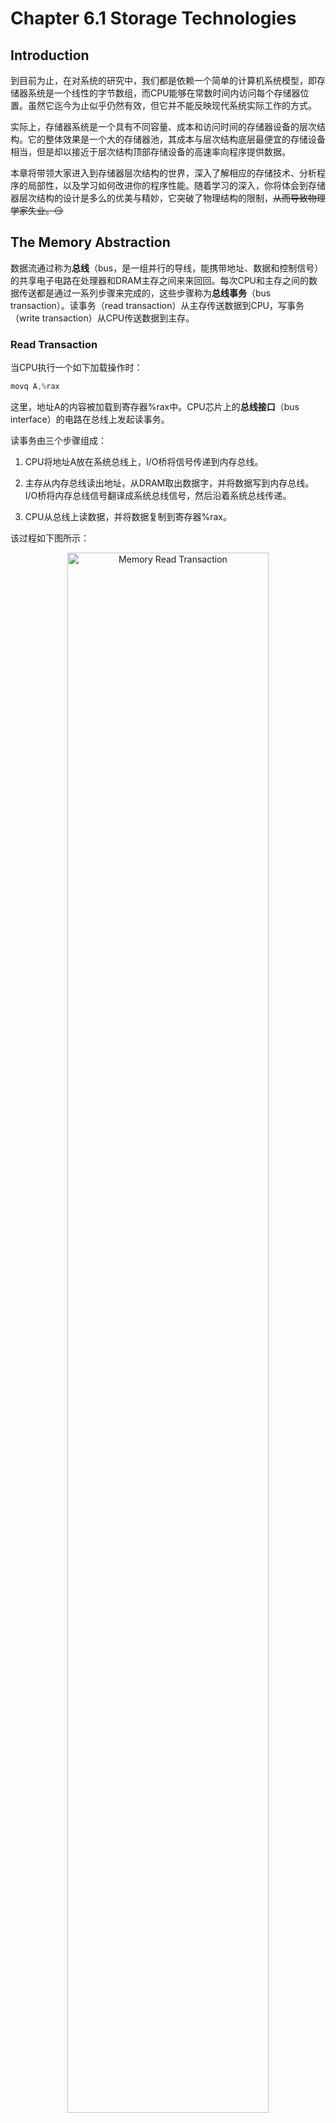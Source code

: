 # Chapter 6.1 Storage Technologies

## Introduction

到目前为止，在对系统的研究中，我们都是依赖一个简单的计算机系统模型，即存储器系统是一个线性的字节数组，而CPU能够在常数时间内访问每个存储器位置。虽然它迄今为止似乎仍然有效，但它并不能反映现代系统实际工作的方式。

实际上，存储器系统是一个具有不同容量、成本和访问时间的存储器设备的层次结构。它的整体效果是一个大的存储器池，其成本与层次结构底层最便宜的存储设备相当，但是却以接近于层次结构顶部存储设备的高速率向程序提供数据。

本章将带领大家进入到存储器层次结构的世界，深入了解相应的存储技术、分析程序的局部性，以及学习如何改进你的程序性能。随着学习的深入，你将体会到存储器层次结构的设计是多么的优美与精妙，它突破了物理结构的限制，~~从而导致物理学家失业。😏~~


##  The Memory Abstraction

数据流通过称为**总线**（bus，是一组并行的导线，能携带地址、数据和控制信号）的共享电子电路在处理器和DRAM主存之间来来回回。每次CPU和主存之间的数据传送都是通过一系列步骤来完成的，这些步骤称为**总线事务**（bus transaction）。读事务（read transaction）从主存传送数据到CPU，写事务（write transaction）从CPU传送数据到主存。

### Read Transaction

当CPU执行一个如下加载操作时：

```C
movq A,%rax
```

这里，地址A的内容被加载到寄存器%rax中。CPU芯片上的**总线接口**（bus interface）的电路在总线上发起读事务。

读事务由三个步骤组成：

1. CPU将地址A放在系统总线上，I/O桥将信号传递到内存总线。

2. 主存从内存总线读出地址，从DRAM取出数据字，并将数据写到内存总线。I/O桥将内存总线信号翻译成系统总线信号，然后沿着系统总线传递。

3. CPU从总线上读数据，并将数据复制到寄存器%rax。

该过程如下图所示：

<div align="center">
<img src="./image/chapter6-sec1-1.png" alt="Memory Read Transaction" width="80%" />
</div>

### Write Transaction

反过来，当CPU执行如下的存储操作时：

```C
movq %rax,A
```

这里，寄存器%rax的内容被写到地址A，CPU发起写事务。同样由三个基本步骤，如下图所示：

<div align="center">
<img src="./image/chapter6-sec1-2.png" alt="Memory Write Transaction" width="80%" />
</div>

## Random-Access Memory

**随机访问存储器**（Random-Access Memory, RAM）分为两类，静态RAM（SRAM）和动态RAM（DRAM）。

* SRAM将每个位存储在一个双稳态的（bistable）存储器单元里，每个单元用一个六晶体管电路来实现。由于其双稳态特性，只要有电，它就会永远保持它的值。即使有干扰来扰乱电压，当干扰消除时，电路就会恢复到稳定值。

* DRAM将每个位存储为对一个电容的充电。它的每个单元由一个电容和一个访问晶体管组成，所以可以制造得很密集，但是DRAM存储器单元对干扰非常敏感，当电容的电压被扰乱后，它就永远不能恢复了。

<div align="center">
<img src="./image/chapter6-sec1-0.png" alt="DRAM vs SRAM" width="80%" />
</div>

总的来说，SRAM比DRAM更快，但也更贵。SRAM用来作为高速缓存存储器，既可以在CPU芯片上，也可以在片外。DRAM用来作为主存以及图形系统的帧缓冲区。

```admonish info
DRAM有许多种增强版，它们都是基于传统的DRAM单元，进行一些接口逻辑和I/O的优化，提高访问DRAM基本单元的速度。如同步DRAM（SDRAM），双倍数据速率同步DRAM（DDR SDRAM）等。
```

## Disk Storage

磁盘是广为应用的保存大量数据的存储设备，它存储数据的数量级可达几百到几千GB（gigabyte），不过，从磁盘上读信息的时间比DRAM慢了10万倍，比SRAM慢了100万倍。

* 磁盘构造：磁盘是由**盘片**（platter）构成的。每个盘片有两面，称为**表面**（surface），表面覆盖着磁性记录材料。盘片中央有一个可以旋转的**主轴**（spindle），它使得盘片以固定的旋转速率旋转。磁盘包含一个或多个这样的盘片，并封装在一个密封容器内。典型的磁盘表面是由一组称为**磁道**（track）的同心圆组成的，每个磁道被划分为一组**扇区**（sector）。每个扇区包含相等数量的数据位。

* 磁盘容量：磁盘容量由以下技术因素决定：记录密度（recording density），磁道密度（track density）和面密度（areal density）。

* 磁盘操作：磁盘用**读/写头**（read/write head）来读写存储在磁性表面的位，而读写头连接到一个**传动臂**（actuator arm）一端。通过沿着半径轴前后移动这个传动臂，驱动器可以将读/写头定位在盘面的任何磁道上。这样的机械运动称为**寻道**（seek）。一旦读/写头定位到了期望的磁道上，那么当磁道上的每个位通过它的下面时，读/写头可以感知到这个位的值（读该位），也可以修改这个位的值（写该位）。磁盘以扇区大小的块来读写数据。对扇区的访问时间（access time）有三个主要的部分，分别是寻道时间（seek time），旋转时间（rotational latency）和传送时间（transfer time）。

* 访问磁盘：CPU使用一种称为**内存映射I/O**（memory-mapped I/O）的技术来向I/O设备发射命令。在使用内存映射I/O的系统中，地址空间中有一块地址是为与I/O设备通信保留的。每个这样的地址称为一个I/O端口（I/O port）。当一个设备连接到总线时，它与一个或多个端口相关联。当磁盘控制器收到来自CPU的读指令后，它将逻辑块号翻译为一个扇区地址，读该扇区的内容，然后将这些内容直接传送到主存，不需要CPU的干涉，即**直接内存访问下的数据传送**（DMA transfer）。在DMA传送完成，磁盘扇区的内容被安全地储存在主存中以后，磁盘控制器通过给CPU发送一个中断信号来通知CPU。这使得CPU暂停它当前正在做的工作，跳转到一个操作系统例程。这个程序会记录下I/O已经完成，然后将控制返回的CPU被中断的地方。

磁盘访问过程如下图所示：

<div align="center">
<img src="./image/chapter6-sec1-3.png" alt="Read A Disk Sector" width="80%" />
</div>

<div align="center">
<img src="./image/chapter6-sec1-4.png" alt="Read A Disk Sector" width="80%" />
</div>

<div align="center">
<img src="./image/chapter6-sec1-5.png" alt="Read A Disk Sector" width="80%" />
</div>

## Solid State Disks

**固态硬盘**（SSD）是一种基于**闪存**（flash memory，一类非易失性存储器）的存储技术，在某些情况下成为传统旋转磁盘的替代产品。

一个SSD封装由一个或多个闪存芯片和**闪存翻译层**（flash translation layer）组成，闪存芯片替代传统旋转磁盘中的机械驱动器，而闪存翻译层是一个硬件设备，扮演与磁盘控制器相同的角色，将对逻辑块的请求翻译成对底层物理设备的访问。

比起旋转磁盘，SSD有很多优点。它的随机访问时间比旋转磁盘更快，能耗更低，同时也更结实。（现在的电脑可再也不会晃着晃着就晃坏了🤣）但是，SSD的缺点是在反复写之后容易磨损（但其实要很多年才会磨损坏……），并且它的价格也较贵（不过现在SSD和旋转磁盘的价格差越来越小了……）。

这么看来，SSD优点还是远大于缺点的。如今，SSD在便携音乐设备中已经完全取代了旋转磁盘，在笔记本电脑中也越来越多地作为硬盘的替代品，甚至在台式机和服务器中也开始出现了。

##  Storage Technology Trends

从以上我们对存储技术的讨论中，可以总结出几个重要的思想：

* 不同的存储技术有不同的价格和性能折中。

* 不同存储技术的价格和性能属性以截然不同的速率变化着。

* DRAM和磁盘的性能滞后于CPU的性能。

从下图我们可以清楚地看出磁盘、DRAM和CPU速度之间逐渐增大的差距：

<div align="center">
<img src="./image/chapter6-sec1-6.png" alt="The CPU-Memory Gap" width="80%" />
</div>

不过，办法总比困难多！现代计算机频繁地使用基于SRAM的高速缓存来弥补处理器-内存之间的差距，这种方法之所以可行是因为应用程序的一个称为**局部性**（locality）的基本属性，我们将在下一节讨论这个问题。

------
© 2025. ICS Team. All rights reserved.
